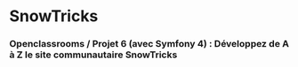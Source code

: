 # SnowTricks

### Openclassrooms / Projet 6 (avec Symfony 4) : Développez de A à Z le site communautaire SnowTricks
